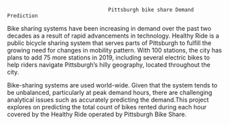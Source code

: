                                      Pittsburgh bike share Demand Prediction



Bike sharing systems have been increasing in demand over the past two decades as a result of rapid advancements in technology. Healthy Ride
is a public bicycle sharing system that serves parts of Pittsburgh to fulfill the growing need for changes in mobility pattern. With 100
stations, the city has plans to add 75 more stations in 2019, including several electric bikes to help riders navigate Pittsburgh’s hilly
geography, located throughout the city. 


 Bike-sharing systems are used world-wide. Given that the system tends to be unbalanced, particularly  at peak demand hours,
 there are challenging analytical issues such as accurately predicting the demand.This project explores on predicting the total count
 of bikes rented during each hour covered by the Healthy Ride operated by Pittsburgh Bike Share. 
